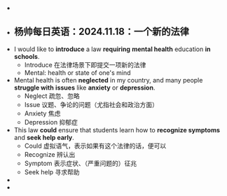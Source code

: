 -
- ## 杨帅每日英语：2024.11.18：一个新的法律
- I would like to **introduce** a law **requiring** **mental health** education **in schools**.
	- Introduce 在法律场景下即提交一项新的法律
	- Mental: health or state of one's mind
- Mental health is often **neglected** in my country, and many people **struggle with** **issues** like **anxiety** or **depression**.
	- Neglect 疏忽、忽略
	- Issue 议题、争论的问题（尤指社会和政治方面）
	- Anxiety 焦虑
	- Depression 抑郁症
- This law **could** ensure that students learn how to **recognize symptoms** and **seek help early**.
	- Could 虚拟语气，表示如果有这个法律的话，便可以
	- Recognize 辨认出
	- Symptom 表示症状、（严重问题的）征兆
	- Seek help 寻求帮助
-
-